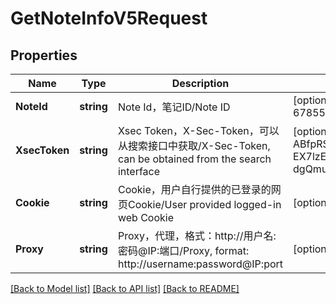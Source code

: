 # GetNoteInfoV5Request

## Properties

Name | Type | Description | Notes
------------ | ------------- | ------------- | -------------
**NoteId** | **string** | Note Id，笔记ID/Note ID | [optional] [default to 67855d09000000001703d449]
**XsecToken** | **string** | Xsec Token，X-Sec-Token，可以从搜索接口中获取/X-Sec-Token, can be obtained from the search interface | [optional] [default to ABfpRSESmZDRbX-EX7lzEztktMngxPVC9kU-dgQmuQoNo=]
**Cookie** | **string** | Cookie，用户自行提供的已登录的网页Cookie/User provided logged-in web Cookie | [optional] [default to ]
**Proxy** | **string** | Proxy，代理，格式：http://用户名:密码@IP:端口/Proxy, format: http://username:password@IP:port | [optional] [default to ]

[[Back to Model list]](../README.md#documentation-for-models) [[Back to API list]](../README.md#documentation-for-api-endpoints) [[Back to README]](../README.md)


